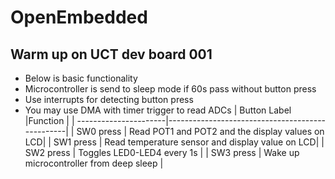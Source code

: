# OpenEmbedded
## Warm up on UCT dev board 001
- Below is basic functionality
- Microcontroller is send to sleep mode if 60s pass without button press
- Use interrupts for detecting button press
- You may use DMA with timer trigger to read ADCs
| Button Label          |Function                                         |
| ----------------------|-------------------------------------------------|
| SW0 press             | Read POT1 and POT2 and the display values on LCD|
| SW1 press             | Read temperature sensor and display value on LCD|
| SW2 press             | Toggles LED0-LED4 every 1s                      |
| SW3 press             | Wake up microcontroller from deep sleep         |  